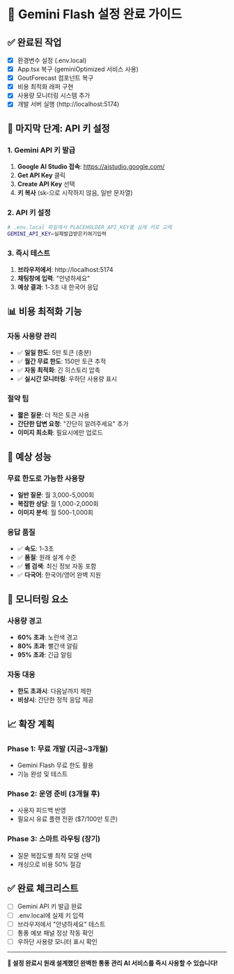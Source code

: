 # 🚀 Gemini Flash 설정 완료 가이드

## ✅ 완료된 작업
- [x] 환경변수 설정 (.env.local)
- [x] App.tsx 복구 (geminiOptimized 서비스 사용)
- [x] GoutForecast 컴포넌트 복구
- [x] 비용 최적화 래퍼 구현
- [x] 사용량 모니터링 시스템 추가
- [x] 개발 서버 실행 (http://localhost:5174)

## 🔑 마지막 단계: API 키 설정

### 1. Gemini API 키 발급
1. **Google AI Studio 접속**: https://aistudio.google.com/
2. **Get API Key** 클릭
3. **Create API Key** 선택
4. **키 복사** (sk-으로 시작하지 않음, 일반 문자열)

### 2. API 키 설정
```bash
# .env.local 파일에서 PLACEHOLDER_API_KEY를 실제 키로 교체
GEMINI_API_KEY=실제발급받은키여기입력
```

### 3. 즉시 테스트
1. **브라우저에서**: http://localhost:5174
2. **채팅창에 입력**: "안녕하세요"
3. **예상 결과**: 1-3초 내 한국어 응답

## 📊 비용 최적화 기능

### 자동 사용량 관리
- ✅ **일일 한도**: 5만 토큰 (충분)
- ✅ **월간 무료 한도**: 150만 토큰 추적
- ✅ **자동 최적화**: 긴 히스토리 압축
- ✅ **실시간 모니터링**: 우하단 사용량 표시

### 절약 팁
- **짧은 질문**: 더 적은 토큰 사용
- **간단한 답변 요청**: "간단히 알려주세요" 추가
- **이미지 최소화**: 필요시에만 업로드

## 🎯 예상 성능

### 무료 한도로 가능한 사용량
- **일반 질문**: 월 3,000-5,000회
- **복잡한 상담**: 월 1,000-2,000회
- **이미지 분석**: 월 500-1,000회

### 응답 품질
- ✅ **속도**: 1-3초
- ✅ **품질**: 원래 설계 수준
- ✅ **웹 검색**: 최신 정보 자동 포함
- ✅ **다국어**: 한국어/영어 완벽 지원

## 🚨 모니터링 요소

### 사용량 경고
- **60% 초과**: 노란색 경고
- **80% 초과**: 빨간색 알림  
- **95% 초과**: 긴급 알림

### 자동 대응
- **한도 초과시**: 다음날까지 제한
- **비상시**: 간단한 정적 응답 제공

## 📈 확장 계획

### Phase 1: 무료 개발 (지금~3개월)
- Gemini Flash 무료 한도 활용
- 기능 완성 및 테스트

### Phase 2: 운영 준비 (3개월 후)
- 사용자 피드백 반영
- 필요시 유료 플랜 전환 ($7/100만 토큰)

### Phase 3: 스마트 라우팅 (장기)
- 질문 복잡도별 최적 모델 선택
- 캐싱으로 비용 50% 절감

## ✅ 완료 체크리스트

- [ ] Gemini API 키 발급 완료
- [ ] .env.local에 실제 키 입력
- [ ] 브라우저에서 "안녕하세요" 테스트
- [ ] 통풍 예보 패널 정상 작동 확인
- [ ] 우하단 사용량 모니터 표시 확인

---

**🎉 설정 완료시 원래 설계했던 완벽한 통풍 관리 AI 서비스를 즉시 사용할 수 있습니다!**